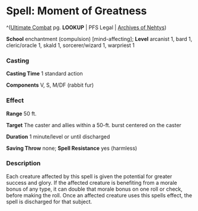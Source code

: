 # Spell: Moment of Greatness

^([Ultimate Combat][ss-moment-of-greatness] pg. **LOOKUP** | PFS Legal | [Archives of Nehtys][sn-moment-of-greatness])

**School** enchantment (compulsion) [mind-affecting]; **Level** arcanist 1, bard 1, cleric/oracle 1, skald 1, sorcerer/wizard 1, warpriest 1

### Casting

**Casting Time** 1 standard action  

**Components** V, S, M/DF (rabbit fur)

### Effect

**Range** 50 ft.  

**Target** The caster and allies within a 50-ft. burst centered on the caster  

**Duration** 1 minute/level or until discharged  

**Saving Throw** none; **Spell Resistance** yes (harmless)

### Description

Each creature affected by this spell is given the potential for greater success and glory. If the affected creature is benefiting from a morale bonus of any type, it can double that morale bonus on one roll or check, before making the roll. Once an affected creature uses this spells effect, the spell is discharged for that subject.

[ss-moment-of-greatness]: http://paizo.com/pathfinderRPG/v57
[sn-moment-of-greatness]: http://www.archivesofnethys.com/SpellDisplay.aspx?ItemName=Moment%20of%20Greatness